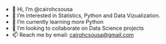 - 👋 Hi, I’m @cairohcsousa
- 👀 I’m interested in Statistics, Python and Data Vizualization.
- 🌱 I’m currently learning more Python
- 💞️ I’m looking to collaborate on Data Science projects
- 📫 Reach me by email: cairohcsousa@gmail.com

<!---
cairohcsousa/cairohcsousa is a ✨ special ✨ repository because its `README.md` (this file) appears on your GitHub profile.
You can click the Preview link to take a look at your changes.
--->

